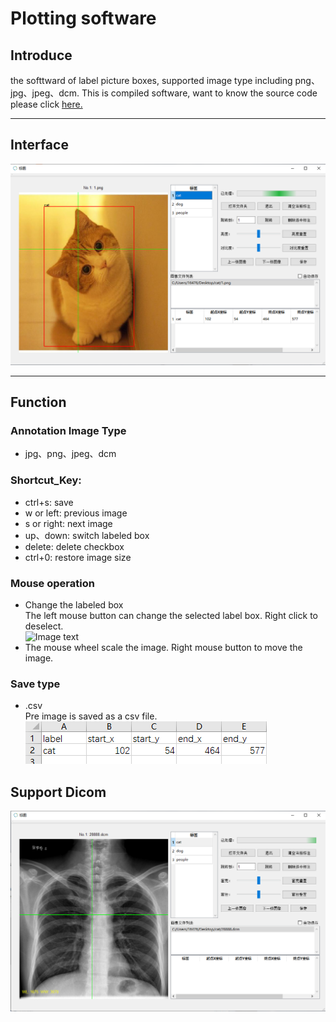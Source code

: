# Plotting software
## Introduce
  the softtward of label picture boxes, supported image type including png、jpg、jpeg、dcm. This is compiled software,
want to know the source code please click [here.](https://github.com/qiangw21/plot)

---
## Interface
![Image text](./docs/interface.png)

---
## Function
### Annotation Image Type
- jpg、png、jpeg、dcm
### Shortcut_Key: 
- ctrl+s: save
- w or left: previous image
- s or right: next image
- up、down: switch labeled box
- delete: delete checkbox
- ctrl+0: restore image size
### Mouse operation
- Change the labeled box  
The left mouse button can change the selected label box. Right click to deselect.  
![Image text](./docs/select_bbox.png)
- The mouse wheel scale the image. Right mouse button to move the image.
### Save type
- .csv  
Pre image is saved as a csv file.  
![Image text](./docs/save.png)

## Support Dicom
![Image text](./docs/dicom.png)